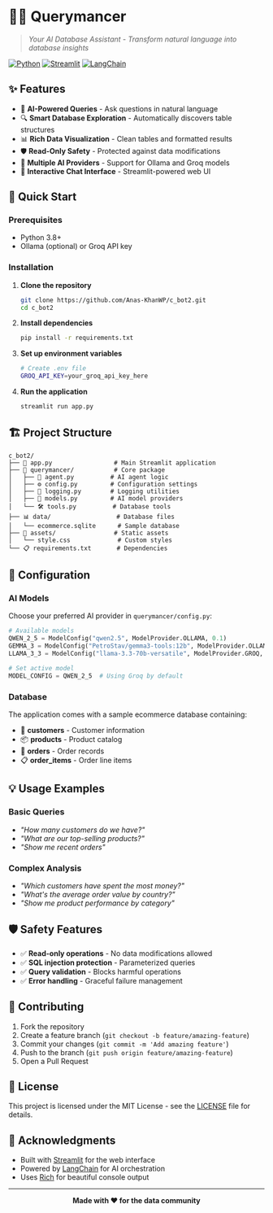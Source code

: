 # 🧙‍♂️ Querymancer

> *Your AI Database Assistant - Transform natural language into database insights*

[![Python](https://img.shields.io/badge/Python-3.8+-blue.svg)](https://python.org)
[![Streamlit](https://img.shields.io/badge/Streamlit-1.28+-red.svg)](https://streamlit.io)
[![LangChain](https://img.shields.io/badge/LangChain-Latest-green.svg)](https://langchain.com)

## ✨ Features

- 🤖 **AI-Powered Queries** - Ask questions in natural language
- 🔍 **Smart Database Exploration** - Automatically discovers table structures
- 📊 **Rich Data Visualization** - Clean tables and formatted results
- 🛡️ **Read-Only Safety** - Protected against data modifications
- 🚀 **Multiple AI Providers** - Support for Ollama and Groq models
- 💬 **Interactive Chat Interface** - Streamlit-powered web UI

## 🚀 Quick Start

### Prerequisites

- Python 3.8+
- Ollama (optional) or Groq API key

### Installation

1. **Clone the repository**
   ```bash
   git clone https://github.com/Anas-KhanWP/c_bot2.git
   cd c_bot2
   ```

2. **Install dependencies**
   ```bash
   pip install -r requirements.txt
   ```

3. **Set up environment variables**
   ```bash
   # Create .env file
   GROQ_API_KEY=your_groq_api_key_here
   ```

4. **Run the application**
   ```bash
   streamlit run app.py
   ```

## 🏗️ Project Structure

```
c_bot2/
├── 🎯 app.py                 # Main Streamlit application
├── 📁 querymancer/           # Core package
│   ├── 🤖 agent.py          # AI agent logic
│   ├── ⚙️ config.py         # Configuration settings
│   ├── 📝 logging.py        # Logging utilities
│   ├── 🧠 models.py         # AI model providers
│   └── 🛠️ tools.py          # Database tools
├── 📊 data/                  # Database files
│   └── ecommerce.sqlite      # Sample database
├── 🎨 assets/                # Static assets
│   └── style.css             # Custom styles
└── 📋 requirements.txt       # Dependencies
```

## 🔧 Configuration

### AI Models

Choose your preferred AI provider in `querymancer/config.py`:

```python
# Available models
QWEN_2_5 = ModelConfig("qwen2.5", ModelProvider.OLLAMA, 0.1)
GEMMA_3 = ModelConfig("PetroStav/gemma3-tools:12b", ModelProvider.OLLAMA, 0.7)
LLAMA_3_3 = ModelConfig("llama-3.3-70b-versatile", ModelProvider.GROQ, 0.0)

# Set active model
MODEL_CONFIG = QWEN_2_5  # Using Groq by default
```

### Database

The application comes with a sample ecommerce database containing:
- 👥 **customers** - Customer information
- 📦 **products** - Product catalog
- 🛒 **orders** - Order records
- 📋 **order_items** - Order line items

## 💡 Usage Examples

### Basic Queries
- *"How many customers do we have?"*
- *"What are our top-selling products?"*
- *"Show me recent orders"*

### Complex Analysis
- *"Which customers have spent the most money?"*
- *"What's the average order value by country?"*
- *"Show me product performance by category"*

## 🛡️ Safety Features

- ✅ **Read-only operations** - No data modifications allowed
- ✅ **SQL injection protection** - Parameterized queries
- ✅ **Query validation** - Blocks harmful operations
- ✅ **Error handling** - Graceful failure management

## 🤝 Contributing

1. Fork the repository
2. Create a feature branch (`git checkout -b feature/amazing-feature`)
3. Commit your changes (`git commit -m 'Add amazing feature'`)
4. Push to the branch (`git push origin feature/amazing-feature`)
5. Open a Pull Request

## 📄 License

This project is licensed under the MIT License - see the [LICENSE](LICENSE) file for details.

## 🙏 Acknowledgments

- Built with [Streamlit](https://streamlit.io) for the web interface
- Powered by [LangChain](https://langchain.com) for AI orchestration
- Uses [Rich](https://rich.readthedocs.io) for beautiful console output

---

<div align="center">
  <strong>Made with ❤️ for the data community</strong>
</div>